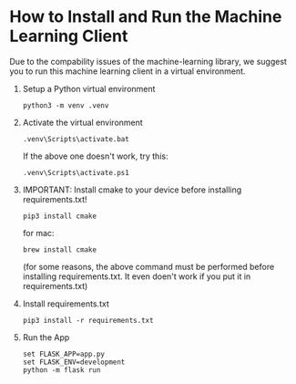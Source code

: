 # How to Install and Run the Machine Learning Client

Due to the compability issues of the machine-learning library, we suggest you to run this machine learning client in a virtual environment.

1. Setup a Python virtual environment
   ```
   python3 -m venv .venv
   ```

2. Activate the virtual environment
   ```
   .venv\Scripts\activate.bat
   ```
   If the above one doesn't work, try this:
   ```
   .venv\Scripts\activate.ps1
   ```


3. IMPORTANT: Install cmake to your device before installing requirements.txt!
   
    ```
    pip3 install cmake                                                                  
    ```
    for mac:
    ```
    brew install cmake
    ```
    (for some reasons, the above command must be performed before installing requirements.txt. It even doen't work if you put it in requirements.txt)

4. Install requirements.txt
   ```
   pip3 install -r requirements.txt
   ```

5. Run the App
   ```
   set FLASK_APP=app.py
   set FLASK_ENV=development
   python -m flask run
   ```
